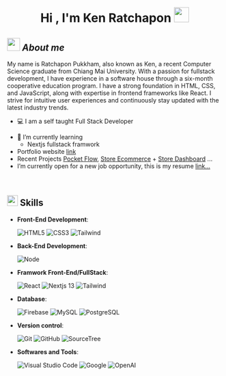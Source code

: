 <h1 align="center"><b>Hi , I'm Ken Ratchapon </b><img src="https://media.giphy.com/media/hvRJCLFzcasrR4ia7z/giphy.gif" width="35"></h1>

## <img src="https://media.giphy.com/media/ObNTw8Uzwy6KQ/giphy.gif" width="30px">&nbsp;***About me***

My name is Ratchapon Pukkham, also known as Ken, a recent Computer Science graduate from Chiang Mai University. With a passion for fullstack development, I have experience in a software house through a six-month cooperative education program. I have a strong foundation in HTML, CSS, and JavaScript, along with expertise in frontend frameworks like React. I strive for intuitive user experiences and continuously stay updated with the latest industry trends.
* 💻 I am a self taught Full Stack Developer
- 🌱 I’m currently learning
  - Nextjs fullstack framwork
- Portfolio website [link](https://ken-ratchapon-portfolio.vercel.app/)
- Recent Projects [Pocket Flow](https://github.com/kenratchapon/pocket-flow), [Store Ecommerce](https://github.com/kenratchapon/store-ecommerce) + [Store Dashboard](https://github.com/kenratchapon/store-dashboard) ...
- I’m currently open for a new job opportunity, this is my resume [link...](https://github.com/kenratchapon/kenratchapon/blob/main/Resume_Ratchapon.pdf)

<br>

## <img src="https://media2.giphy.com/media/QssGEmpkyEOhBCb7e1/giphy.gif?cid=ecf05e47a0n3gi1bfqntqmob8g9aid1oyj2wr3ds3mg700bl&rid=giphy.gif" width ="25"><b> Skills</b>

<p align="center">
    
- **Front-End Development**:

   ![HTML5](https://img.shields.io/badge/HTML5%20-%23E34F26.svg?style=for-the-badge&logo=html5&logoColor=white)
   ![CSS3](https://img.shields.io/badge/CSS%20-%231572B6.svg?style=for-the-badge&logo=css3&logoColor=white)
   ![Tailwind](https://img.shields.io/badge/JavaScript%20-%23F7DF1E.svg?style=for-the-badge&logo=javascript&logoColor=black)

- **Back-End Development**:

   ![Node](https://img.shields.io/badge/Nodejs%20-339933.svg?style=for-the-badge&logo=nodedotjs&logoColor=white)

- **Framwork Front-End/FullStack**:
  
    ![React](https://img.shields.io/badge/React-61DAFB.svg?style=for-the-badge&logo=react&logoColor=black)
    ![Nextjs 13](https://img.shields.io/badge/Nextjs%2013-000000.svg?style=for-the-badge&logo=nextdotjs&logoColor=white)
    ![Tailwind](https://img.shields.io/badge/Tailwind-06B6D4.svg?style=for-the-badge&logo=tailwindcss&logoColor=white)

- **Database**:
  
    ![Firebase](https://img.shields.io/badge/Firebase-FF7139.svg?style=for-the-badge&logo=firebase&logoColor=white)
    ![MySQL](https://img.shields.io/badge/MySQL-4479A1.svg?style=for-the-badge&logo=mysql&logoColor=white)
    ![PostgreSQL](https://img.shields.io/badge/PostgreSQL-4169E1.svg?style=for-the-badge&logo=postgresql&logoColor=white)
  
- **Version control**:
  
    ![Git](https://img.shields.io/badge/git-%23F05033.svg?style=for-the-badge&logo=git&logoColor=white)
    ![GitHub](https://img.shields.io/badge/github-%23121011.svg?style=for-the-badge&logo=github&logoColor=white)
    ![SourceTree](https://img.shields.io/badge/Sourcetree-0052CC.svg?style=for-the-badge&logo=sourcetree&logoColor=white)

- **Softwares and Tools**:

    ![Visual Studio Code](https://img.shields.io/badge/Visual%20Studio%20Code-0078d7.svg?style=for-the-badge&logo=visual-studio-code&logoColor=white)
    ![Google](https://img.shields.io/badge/google-%234285F4.svg?style=for-the-badge&logo=google&logoColor=white)
    ![OpenAI](https://img.shields.io/badge/ChatGPT-5586A4.svg?style=for-the-badge&logo=openai&logoColor=white)


<!--
**kenratchapon/kenratchapon** is a ✨ _special_ ✨ repository because its `README.md` (this file) appears on your GitHub profile.

Here are some ideas to get you started:

- 🔭 I’m currently working on ...
- 🌱 I’m currently learning ...
- 🤔 I’m looking for help with ...
- 💬 Ask me about ...
- 📫 How to reach me: ...
- 😄 Pronouns: ...
- ⚡ Fun fact: ...
-->
